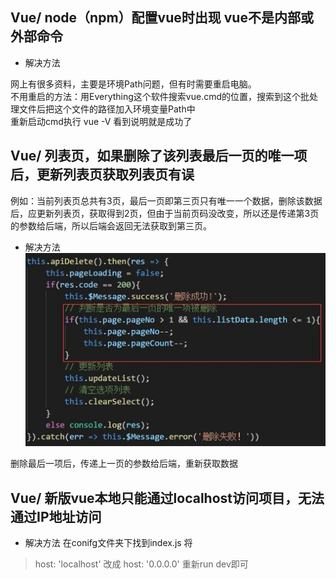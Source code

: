 ## Vue/ node（npm）配置vue时出现 vue不是内部或外部命令
* 解决方法

网上有很多资料，主要是环境Path问题，但有时需要重启电脑。  
不用重启的方法：用Everything这个软件搜索vue.cmd的位置，搜索到这个批处理文件后把这个文件的路径加入环境变量Path中  
重新启动cmd执行 vue -V 看到说明就是成功了

## Vue/ 列表页，如果删除了该列表最后一页的唯一项后，更新列表页获取列表页有误
例如：当前列表页总共有3页，最后一页即第三页只有唯一一个数据，删除该数据后，应更新列表页，获取得到2页，但由于当前页码没改变，所以还是传递第3页的参数给后端，所以后端会返回无法获取到第三页。

* 解决方法  
![Image text](images/vue-delete.jpg)  

删除最后一项后，传递上一页的参数给后端，重新获取数据

## Vue/ 新版vue本地只能通过localhost访问项目，无法通过IP地址访问
* 解决方法
在conifg文件夹下找到index.js
将
> host: 'localhost'
改成
> host: '0.0.0.0'
重新run dev即可